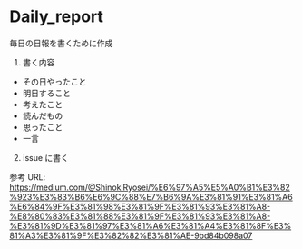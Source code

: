 # Daily_report

毎日の日報を書くために作成

1. 書く内容

- その日やったこと
- 明日すること
- 考えたこと
- 読んだもの
- 思ったこと
- 一言

2. issue に書く

参考 URL: https://medium.com/@ShinokiRyosei/%E6%97%A5%E5%A0%B1%E3%82%923%E3%83%B6%E6%9C%88%E7%B6%9A%E3%81%91%E3%81%A6%E6%84%9F%E3%81%98%E3%81%9F%E3%81%93%E3%81%A8-%E8%80%83%E3%81%88%E3%81%9F%E3%81%93%E3%81%A8-%E3%81%9D%E3%81%97%E3%81%A6%E3%81%A4%E3%81%8F%E3%81%A3%E3%81%9F%E3%82%82%E3%81%AE-9bd84b098a07

